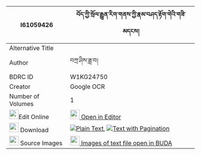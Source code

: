 |I61059426|བོད་ཀྱི་སྲོལ་རྒྱུན་རིག་གནས་ཀྱི་རྣམ་བཤད་རྟོག་གེའི་གཟི་མདངས། 
| --- | --- 
|Alternative Title |
|Author| བཀྲ་ཤིས་ཟླ་བ།
|BDRC ID | W1KG24750
|Creator | Google OCR
|Number of Volumes| 1
|<img width="25" src="https://img.icons8.com/color/25/000000/edit-property.png">Edit Online| [<img width="25" src="https://avatars.githubusercontent.com/u/45091458?s=200&v=4"> Open in Editor](http://editor.openpecha.org/I61059426)
|<img width="25" src="https://img.icons8.com/fluent/48/000000/download-2.png"/>  Download | [![](https://img.icons8.com/color/20/000000/txt.png)Plain Text](https://github.com/Openpecha/I61059426/releases/download/v1/bo_kyi_sol_gyun_rikne_kyi_nams_plain_I61059426.zip), [![](https://img.icons8.com/color/20/000000/txt.png)Text with Pagination](https://github.com/Openpecha/I61059426/releases/download/v1/bo_kyi_sol_gyun_rikne_kyi_nams_pages_I61059426.zip)
|<img width="25" src="https://img.icons8.com/plasticine/100/000000/pictures-folder.png"/>  Source Images | [<img width="25" src="https://library.bdrc.io/icons/BUDA-small.svg"> Images of text file open in BUDA](https://library.bdrc.io/show/bdr:W1KG24750)